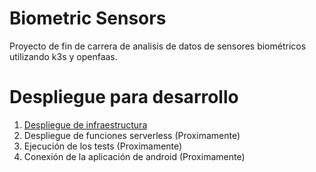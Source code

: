 # Biometric Sensors
Proyecto de fin de carrera de analisis de datos de sensores biométricos utilizando k3s y openfaas.
# Despliegue para desarrollo 
1. [Despliegue de infraestructura](Infraestructure/README.md)
2. Despliegue de funciones serverless (Proximamente)
3. Ejecución de los tests (Proximamente)
4. Conexión de la aplicación de android (Proximamente)
